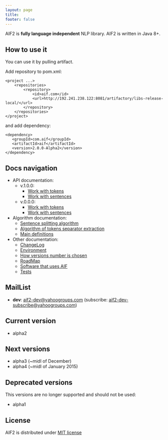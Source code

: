 ```yaml
---
layout: page
title:
footer: false
---
```


AIF2 is **fully language independent** NLP library. AIF2 is written in Java 8+. 

## How to use it

You can use it by pulling artifact. 

Add repository to pom.xml:

    <project ...>
        <repositories>
            <repository>
                <id>aif.com</id>
                <url>http://192.241.238.122:8081/artifactory/libs-release-local/</url>
            </repository>
        </repositories>
    </project>

and add dependency:

    <dependency>
       <groupId>com.aif</groupId>
       <artifactId>aif</artifactId>
       <version>2.0.0-Alpha2</version>
    </dependency>

## Docs navigation

* API documentation:
  * v.1.0.0:
    * [Work with tokens](./api/1.0.0/tokens.html)
    * [Work with sentences](./api/1.0.0/sentences.html)
  * v.0.0.0:
    * [Work with tokens](./api/0.0.0/tokens.html)
    * [Work with sentences](./api/0.0.0/sentences.html)
* Algorithm documentation:
  * [Sentence splitting algorithm](./algorithm/sentence-splitting.html)
  * [Algorithm of tokens separator extraction](./algorithm/token-separator-extraction.html)
  * [Main definitions](./algorithm/main-definitions.html)
* Other documentation:
  * [ChangeLog](./changelog.html)
  * [Environment](./environment.html)
  * [How versions number is chosen ](./how-version-number-is-chosen.html)
  * [RoadMap](./road-map.html)
  * [Software that uses AIF](./software-that-uses-aif.hmtl)
  * [Tests](./tests.html)

## MailList

- **dev**: aif2-dev@yahoogroups.com (subscribe: aif2-dev-subscribe@yahoogroups.com)

## Current version

- alpha2

## Next versions

- alpha3 (~midl of December)
- alpha4 (~midl of January 2015)

## Deprecated versions 

This versions are no longer supported and should not be used:

- alpha1

## License

AIF2 is distributed under [MIT license](http://choosealicense.com/licenses/mit/)

